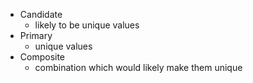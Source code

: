 - Candidate
	- likely to be unique values
- Primary
	- unique values
- Composite
	- combination which would likely make them unique